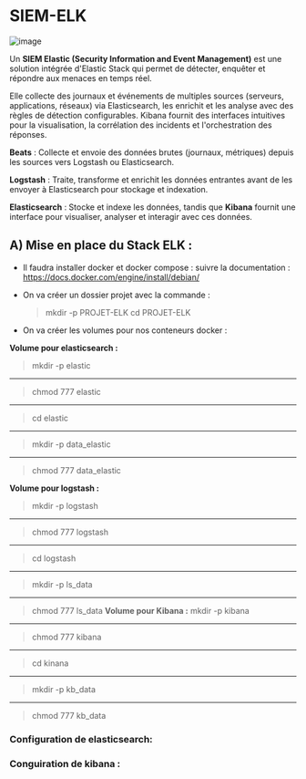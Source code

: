 


# SIEM-ELK

![image](https://github.com/user-attachments/assets/f9ea056e-0719-458f-aff0-3d7630c1a4ec)




Un **SIEM Elastic (Security Information and Event Management)** est une solution intégrée d'Elastic Stack qui permet de détecter, enquêter et répondre aux menaces en temps réel.

Elle collecte des journaux et événements de multiples sources (serveurs, applications, réseaux) via Elasticsearch, les enrichit et les analyse avec des règles de détection configurables. Kibana fournit des interfaces intuitives pour la visualisation, la corrélation des incidents et l'orchestration des réponses.

**Beats** : Collecte et envoie des données brutes (journaux, métriques) depuis les sources vers Logstash ou Elasticsearch.

**Logstash** : Traite, transforme et enrichit les données entrantes avant de les envoyer à Elasticsearch pour stockage et indexation.

**Elasticsearch** : Stocke et indexe les données, tandis que **Kibana** fournit une interface pour visualiser, analyser et interagir avec ces données.

## A) Mise en place du Stack ELK : 

- Il faudra installer docker et docker compose :
suivre la documentation : https://docs.docker.com/engine/install/debian/

- On va créer un dossier projet avec la commande :
  > mkdir -p PROJET-ELK
  > cd PROJET-ELK
- On va créer les volumes pour nos conteneurs docker :

**Volume pour elasticsearch :**
>mkdir -p elastic
****
>chmod 777 elastic
****
>cd elastic
****
>mkdir -p data_elastic
****
>chmod 777 data_elastic

**Volume pour logstash :**
>mkdir -p logstash
****
>chmod 777 logstash
****
>cd logstash
****
>mkdir -p ls_data
****
>chmod 777 ls_data
**Volume pour Kibana :**
>mkdir -p kibana
****
>chmod 777 kibana
****
>cd kinana
****
>mkdir -p kb_data
****
>chmod 777 kb_data

### Configuration de elasticsearch:
### Conguiration de kibana : 

